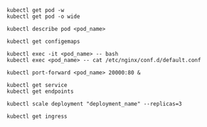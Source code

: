 ```
kubectl get pod -w
kubectl get pod -o wide
```
```
kubectl describe pod <pod_name>
```
```
kubectl get configemaps
```
```
kubectl exec -it <pod_name> -- bash
kubectl exec <pod_name> -- cat /etc/nginx/conf.d/default.conf
```
```
kubectl port-forward <pod_name> 20000:80 &
```
```
kubectl get service
kubectl get endpoints
```
```
kubectl scale deployment "deployment_name" --replicas=3
```
```
kubectl get ingress
```
